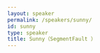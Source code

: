 ```yaml
---
layout: speaker
permalink: /speakers/sunny/
id: sunny
type: speaker
title: Sunny（SegmentFault ）
---
```

